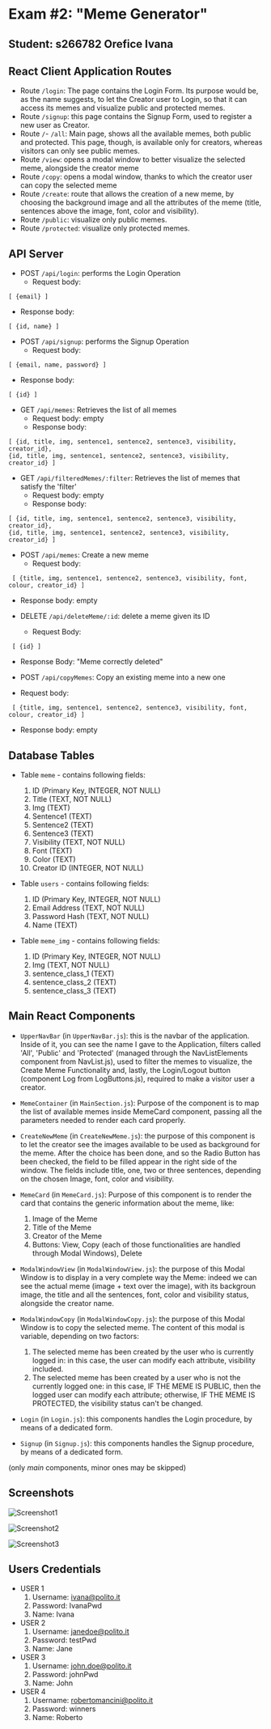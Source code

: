 # Exam #2: "Meme Generator"
## Student: s266782 Orefice Ivana 

## React Client Application Routes

- Route `/login`: The page contains the Login Form. Its purpose would be, as the name suggests, to let the Creator user to Login, so that it can access its memes and visualize public and protected memes.
- Route `/signup`: this page contains the Signup Form, used to register a new user as Creator.
- Route `/`- `/all`: Main page, shows all the available memes, both public and protected. This page, though, is available only for creators, whereas visitors can only see public memes.
- Route `/view`: opens a modal window to better visualize the selected meme, alongside the creator meme
- Route `/copy`: opens a modal window, thanks to which the creator user can copy the selected meme
- Route `/create`: route that allows the creation of a new meme, by choosing the background image and all the attributes of the meme (title, sentences above the image, font, color and visibility).
- Route `/public`: visualize only public memes.
- Route `/protected`: visualize only protected memes.

## API Server

- POST `/api/login`: performs the Login Operation
  - Request body:
```
[ {email} ]
```
  - Response body:
  ```
[ {id, name} ]
```

- POST `/api/signup`: performs the Signup Operation
  - Request body:
```
[ {email, name, password} ]
```
  - Response body:
  ```
[ {id} ]
```

- GET `/api/memes`: Retrieves the list of all memes
  - Request body: empty
  - Response body:
```
[ {id, title, img, sentence1, sentence2, sentence3, visibility, creator_id}, 
{id, title, img, sentence1, sentence2, sentence3, visibility, creator_id} ]
```

- GET `/api/filteredMemes/:filter`: Retrieves the list of memes that satisfy the 'filter'
  - Request body: empty
  - Response body:
```
[ {id, title, img, sentence1, sentence2, sentence3, visibility, creator_id}, 
{id, title, img, sentence1, sentence2, sentence3, visibility, creator_id} ]
```
- POST `/api/memes`: Create a new meme
  - Request body: 
```
 [ {title, img, sentence1, sentence2, sentence3, visibility, font, colour, creator_id} ]
```
  - Response body: empty

- DELETE `/api/deleteMeme/:id`: delete a meme given its ID
  - Request Body:
```
 [ {id} ]
```
  - Response Body: "Meme correctly deleted"

  - POST `/api/copyMemes`: Copy an existing meme into a new one
  - Request body: 
```
 [ {title, img, sentence1, sentence2, sentence3, visibility, font, colour, creator_id} ]
```
  - Response body: empty

## Database Tables

- Table `meme` - contains following fields:
  1. ID (Primary Key, INTEGER, NOT NULL)
  2. Title (TEXT, NOT NULL)
  3. Img (TEXT)
  4. Sentence1 (TEXT)
  5. Sentence2 (TEXT)
  6. Sentence3 (TEXT)
  7. Visibility (TEXT, NOT NULL)
  8. Font (TEXT)
  9. Color (TEXT)
  10. Creator ID (INTEGER, NOT NULL)

- Table `users` - contains following fields:
  1. ID (Primary Key, INTEGER, NOT NULL)
  2. Email Address (TEXT, NOT NULL)
  3. Password Hash (TEXT, NOT NULL)
  4. Name (TEXT)

- Table `meme_img` - contains following fields:
  1. ID (Primary Key, INTEGER, NOT NULL)
  2. Img (TEXT, NOT NULL)
  3. sentence_class_1 (TEXT)
  4. sentence_class_2 (TEXT)
  5. sentence_class_3 (TEXT)

## Main React Components

- `UpperNavBar` (in `UpperNavBar.js`): this is the navbar of the application. Inside of it, you can see the name I gave to the Application, filters called 'All', 'Public' and 'Protected' (managed through the NavListElements component from NavList.js), used to filter the memes to visualize, the Create Meme Functionality and, lastly, the Login/Logout button (component Log from LogButtons.js), required to make a visitor user a creator.

- `MemeContainer` (in `MainSection.js`): Purpose of the component is to map the list of available memes inside MemeCard component, passing all the parameters needed to render each card properly.

- `CreateNewMeme` (in `CreateNewMeme.js`): the purpose of this component is to let the creator see the images available to be used as background for the meme. After the choice has been done, and so the Radio Button has been checked, the field to be filled appear in the right side of the window. The fields include title, one, two or three sentences, depending on the chosen Image, font, color and visibility.

- `MemeCard` (in `MemeCard.js`): Purpose of this component is to render the card that contains the generic information about the meme, like: 
  1. Image of the Meme
  2. Title of the Meme
  3. Creator of the Meme
  4. Buttons: View, Copy (each of those functionalities are handled through Modal Windows), Delete

- `ModalWindowView` (in `ModalWindowView.js`): the purpose of this Modal Window is to display in a very complete way the Meme: indeed we can see the actual meme (image + text over the image), with its backgroun image, the title and all the sentences, font, color and  visibility status, alongside the creator name.

- `ModalWindowCopy` (in `ModalWindowCopy.js`): the purpose of this Modal Window is to copy the selected meme. The content of this modal is variable, depending on two factors:
  1. The selected meme has been created by the user who is currently logged in: in this case, the user can modify each attribute, visibility included.
  2. The selected meme has been created by a user who is not the currently logged one: in this case, IF THE MEME IS PUBLIC, then the logged user can modify each attribute; otherwise, IF THE MEME IS PROTECTED, the visibility status can't be changed.

- `Login` (in `Login.js`): this components handles the Login procedure, by means of a dedicated form.

- `Signup` (in `Signup.js`): this components handles the Signup procedure, by means of a dedicated form.

(only _main_ components, minor ones may be skipped)

## Screenshots

![Screenshot1](./client/public/screenshots/screenshot1.PNG)

![Screenshot2](./client/public/screenshots/screenshot2.PNG)

![Screenshot3](./client/public/screenshots/screenshot3.PNG)

## Users Credentials

- USER 1 
  1. Username: ivana@polito.it
  2. Password: IvanaPwd
  3. Name: Ivana
- USER 2
  1. Username: janedoe@polito.it
  2. Password: testPwd
  3. Name: Jane
- USER 3
  1. Username: john.doe@polito.it
  2. Password: johnPwd
  3. Name: John
- USER 4
  1. Username: robertomancini@polito.it
  2. Password: winners
  3. Name: Roberto